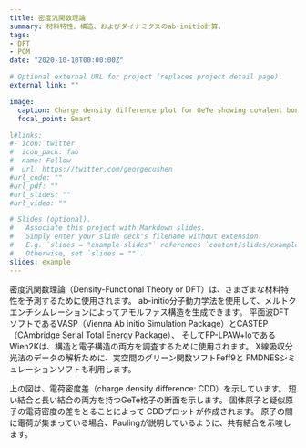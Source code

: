 ```yaml
---
title: 密度汎関数理論
summary: 材料特性、構造、およびダイナミクスのab-initio計算.
tags:
- DFT
- PCM
date: "2020-10-10T00:00:00Z"

# Optional external URL for project (replaces project detail page).
external_link: ""

image:
  caption: Charge density difference plot for GeTe showing covalent bonds.
  focal_point: Smart

l#links:
#- icon: twitter
#  icon_pack: fab
#  name: Follow
#  url: https://twitter.com/georgecushen
#url_code: ""
#url_pdf: ""
#url_slides: ""
#url_video: ""

# Slides (optional).
#   Associate this project with Markdown slides.
#   Simply enter your slide deck's filename without extension.
#   E.g. `slides = "example-slides"` references `content/slides/example-slides.md`.
#   Otherwise, set `slides = ""`.
slides: example
---
```


密度汎関数理論（Density-Functional Theory or DFT）は、さまざまな材料特性を予測するために使用されます。
ab-initio分子動力学法を使用して、メルトクエンチシムレーションによってアモルファス構造を生成できます。
平面波DFTソフトであるVASP（Vienna Ab initio Simulation Package）とCASTEP（CAmbridge Serial Total Energy Package）、
そしてFP-LPAW+loであるWien2Kは、構造と電子構造の両方を調査するために使用されます。
X線吸収分光法のデータの解析ために、実空間のグリーン関数ソフトFeff9と
FMDNESシミュレーションソフトも利用します。

上の図は、電荷密度差（charge density difference: CDD）を示しています。
短い結合と長い結合の両方を持つGeTe格子の断面を示します。
固体原子と疑似原子の電荷密度の差をとることによって CDDプロットが作成されます。
原子の間に電荷が集まっている場合、Paulingが説明しているように、共有結合を示唆します。
